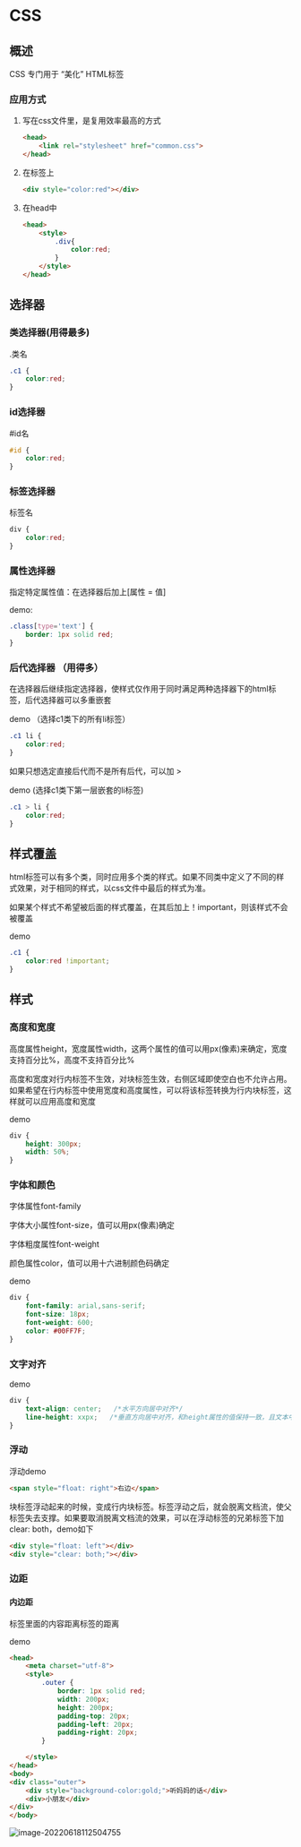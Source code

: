 # CSS

## 概述

CSS 专门用于 “美化” HTML标签

### 应用方式

1. 写在css文件里，是复用效率最高的方式

   ```html
   <head>
       <link rel="stylesheet" href="common.css">
   </head>
   ```

2. 在标签上

   ```html
   <div style="color:red"></div>
   ```

3. 在head中

   ```html
   <head>
       <style>
           .div{
               color:red;
           }
       </style>
   </head>
   ```

## 选择器

### 类选择器(用得最多)

.类名

```css
.c1 {
    color:red;
}
```

### id选择器

#id名

```css
#id {
    color:red;
}
```

### 标签选择器

标签名

```css
div {
    color:red;
}
```

### 属性选择器

指定特定属性值：在选择器后加上[属性 = 值]

demo:

```css
.class[type='text'] {
    border: 1px solid red;
}
```

### 后代选择器 （用得多）

在选择器后继续指定选择器，使样式仅作用于同时满足两种选择器下的html标签，后代选择器可以多重嵌套

demo （选择c1类下的所有li标签）

```css
.c1 li {
    color:red;
}
```

如果只想选定直接后代而不是所有后代，可以加 >

demo  (选择c1类下第一层嵌套的li标签)

```css
.c1 > li {
    color:red;
}
```

## 样式覆盖

html标签可以有多个类，同时应用多个类的样式。如果不同类中定义了不同的样式效果，对于相同的样式，以css文件中最后的样式为准。

如果某个样式不希望被后面的样式覆盖，在其后加上！important，则该样式不会被覆盖

demo

```css
.c1 {
    color:red !important;
}
```

## 样式

### 高度和宽度

高度属性height，宽度属性width，这两个属性的值可以用px(像素)来确定，宽度支持百分比%，高度不支持百分比%

高度和宽度对行内标签不生效，对块标签生效，右侧区域即使空白也不允许占用。如果希望在行内标签中使用宽度和高度属性，可以将该标签转换为行内块标签，这样就可以应用高度和宽度

demo

```css
div {
    height: 300px;
    width: 50%;
}
```

### 字体和颜色

字体属性font-family

字体大小属性font-size，值可以用px(像素)确定

字体粗度属性font-weight

颜色属性color，值可以用十六进制颜色码确定

demo

```css
div {
    font-family: arial,sans-serif;
    font-size: 18px;
    font-weight: 600;
    color: #00FF7F;
}
```

### 文字对齐

demo

```css
div {
    text-align: center;   /*水平方向居中对齐*/
    line-height: xxpx;   /*垂直方向居中对齐，和height属性的值保持一致，且文本中只能有一行数据*/
}
```

### 浮动

浮动demo

```html
<span style="float: right">右边</span>
```

块标签浮动起来的时候，变成行内块标签。标签浮动之后，就会脱离文档流，使父标签失去支撑。如果要取消脱离文档流的效果，可以在浮动标签的兄弟标签下加clear: both，demo如下

```html
<div style="float: left"></div>
<div style="clear: both;"></div>
```

### 边距

#### 内边距

标签里面的内容距离标签的距离

demo

```html
<head>
    <meta charset="utf-8">
    <style>
        .outer {
            border: 1px solid red;
            width: 200px;
            height: 200px;
            padding-top: 20px;
            padding-left: 20px;
            padding-right: 20px;
        }

    </style>
</head>
<body>
<div class="outer">
    <div style="background-color:gold;">听妈妈的话</div>
    <div>小朋友</div>
</div>
</body>
```

![image-20220618112504755](https://s2.loli.net/2022/06/18/5IKPgLCmU4G79qu.png)

